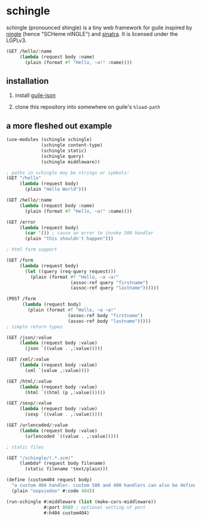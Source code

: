 # schingle

schingle (pronounced shingle) is a tiny web framework for guile inspired by
[ningle](https://github.com/fukamachi/ningle) (hence "SCHeme nINGLE") and
[sinatra](https://github.com/sinatra/sinatra). It is licensed under the LGPLv3.

```scheme
(GET /hello/:name
     (lambda (request body :name)
       (plain (format #f "Hello, ~a!" :name))))
```

## installation

1) install [guile-json](https://github.com/aconchillo/guile-json)

2) clone this repository into somewhere on guile's `%load-path`

## a more fleshed out example

```scheme
(use-modules (schingle schingle)
             (schingle content-type)
             (schingle static)
             (schingle query)
             (schingle middleware))

; paths in schingle may be strings or symbols:
(GET "/hello"
     (lambda (request body)
       (plain "Hello World")))

(GET /hello/:name
     (lambda (request body :name)
       (plain (format #f "Hello, ~a!" :name))))

(GET /error
     (lambda (request body)
       (car '()) ; cause an error to invoke 500 handler
       (plain "this shouldn't happen")))

; html form support

(GET /form
     (lambda (request body)
       (let ((query (req-query request)))
         (plain (format #f "Hello, ~a ~a!"
                        (assoc-ref query "firstname")
                        (assoc-ref query "lastname"))))))

(POST /form
      (lambda (request body)
        (plain (format #f "Hello, ~a ~a!"
                       (assoc-ref body "firstname")
                       (assoc-ref body "lastname")))))
; simple return types

(GET /json/:value
     (lambda (request body :value)
       (json `((value . ,:value)))))

(GET /xml/:value
     (lambda (request body :value)
       (xml `(value ,:value))))

(GET /html/:value
     (lambda (request body :value)
       (html `((html (p ,:value))))))

(GET /sexp/:value
     (lambda (request body :value)
       (sexp `((value . ,:value)))))

(GET /urlencoded/:value
     (lambda (request body :value)
       (urlencoded `((value . ,:value)))))

; static files

(GET "/schingle/(.*.scm)"
     (lambda* (request body filename)
       (static filename 'text/plain)))

(define (custom404 request body)
  "a custom 404 handler. custom 500 and 400 handlers can also be defined"
  (plain "oopsiedoo" #:code 404))

(run-schingle #:middleware (list (make-cors-middleware))
              #:port 8080 ; optional setting of port
              #:h404 custom404)
```
